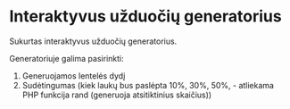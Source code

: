 # Interaktyvus užduočių generatorius
Sukurtas interaktyvus užduočių generatorius.

Generatoriuje galima pasirinkti:
1. Generuojamos lentelės dydį
2. Sudėtingumas (kiek laukų bus paslėpta 10%, 30%, 50%, - atliekama PHP funkcija rand (generuoja atsitiktinius skaičius))
